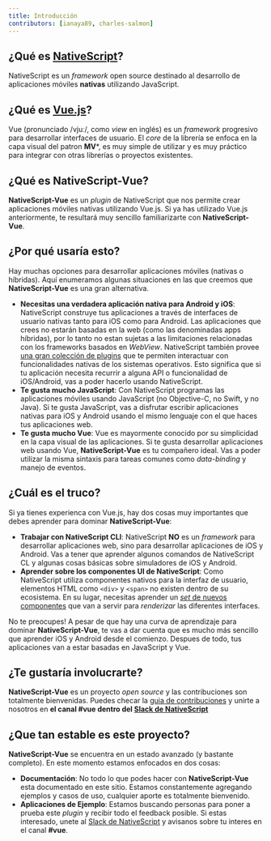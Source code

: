 ```yaml
---
title: Introducción
contributors: [ianaya89, charles-salmon]
---
```


## ¿Qué es [NativeScript](https://www.nativescript.org/)?

NativeScript es un *framework* open source destinado al desarrollo de aplicaciones móviles **nativas** utilizando JavaScript.

## ¿Qué es [Vue.js](https://vuejs.org/)?

Vue (pronunciado /vjuː/, como *view* en inglés) es un *framework* progresivo para desarrollar interfaces de usuario. El *core* de la librería se enfoca en la capa visual del patron **MV***, es muy simple de utilizar y es muy práctico para integrar con otras librerías o proyectos existentes.


## ¿Qué es **NativeScript-Vue**?

**NativeScript-Vue** es un *plugin* de NativeScript que nos permite crear aplicaciones móviles nativas utilizando Vue.js.
Si ya has utilizado Vue.js anteriormente, te resultará muy sencillo familiarizarte con **NativeScript-Vue**.


## ¿Por qué usaría esto?

Hay muchas opciones para desarrollar aplicaciones móviles (nativas o híbridas). Aquí enumeramos algunas situaciones en las que creemos que **NativeScript-Vue** es una gran alternativa.

* **Necesitas una verdadera aplicación nativa para Android y iOS**: NativeScript construye tus aplicaciones a través de interfaces de usuario nativas tanto para iOS como para Android. Las aplicaciones que crees no estarán basadas en la web (como las denominadas apps híbridas), por lo tanto no estan sujetas a las limitaciones relacionadas con los frameworks basados en *WebView*. NativeScript también provee [una gran colección de plugins](http://market.nativescript.org/) que te permiten interactuar con funcionalidades nativas de los sistemas operativos. Esto significa que si tu aplicación necesita recurrir a alguna API o funcionalidad de iOS/Android, vas a poder hacerlo usando NativeScript.
* **Te gusta mucho JavaScript**: Con NativeScript programas las aplicaciones móviles usando JavaScript (no Objective-C, no Swift, y no Java). Si te gusta JavaScript, vas a disfrutar escribir aplicaciones nativas para iOS y Android usando el mismo lenguaje con el que haces tus aplicaciones web.
* **Te gusta mucho Vue**: Vue es mayormente conocido por su simplicidad en la capa visual de las aplicaciones. Si te gusta desarrollar aplicaciones web usando Vue, **NativeScript-Vue** es tu compañero ideal. Vas a poder utilizar la misma sintaxis para tareas comunes como *data-binding* y manejo de eventos.

## ¿Cuál es el truco?

Si ya tienes experienca con Vue.js, hay dos cosas muy importantes que debes aprender para dominar **NativeScript-Vue**:

* **Trabajar con NativeScript CLI**: NativeScript **NO** es un *framework* para desarrollar aplicaciones web, sino para desarrollar aplicaciones de iOS y Android. Vas a tener que aprender algunos comandos de NativeScript CL y algunas cosas básicas sobre simuladores de iOS y Android.
* **Aprender sobre los componentes UI de NativeScript**: Como NativeScript utiliza componentes nativos para la interfaz de usuario, elementos HTML como `<div>` y `<span>` no existen dentro de su ecosistema. En su lugar, necesitas aprender un [*set* de nuevos componentes](https://docs.nativescript.org/ui/components) que van a servir para *renderizar* las diferentes interfaces.

No te preocupes! A pesar de que hay una curva de aprendizaje para dominar **NativeScript-Vue**, te vas a dar cuenta que es mucho más sencillo que aprender iOS y Android desde el comienzo. Despues de todo, tus aplicaciones van a estar basadas en JavaScript y Vue.

## ¿Te gustaría involucrarte?

**NativeScript-Vue** es un proyecto *open source* y las contribuciones son totalmente bienvenidas. Puedes checar la [guia de contribuciones](https://github.com/nativescript-vue/nativescript-vue/blob/master/CONTRIBUTING.md) y unirte a nosotros en **el canal #vue dentro del [Slack de NativeScript](https://www.nativescript.org/slack-invitation-form)**

## ¿Que tan estable es este proyecto?

**NativeScript-Vue** se encuentra en un estado avanzado (y bastante completo). En este momento estamos enfocados en dos cosas:

* **Documentación**: No todo lo que podes hacer con **NativeScript-Vue** esta documentado en este sitio. Estamos constantemente agregando ejemplos y casos de uso, cualquier aporte es totalmente bienvenido.
* **Aplicaciones de Ejemplo**: Estamos buscando personas para poner a prueba este *plugin* y recibir todo el feedback posible. Si estas interesado, unete al [Slack de NativeScript](https://www.nativescript.org/slack-invitation-form) y avisanos sobre tu interes en el canal **#vue**.
